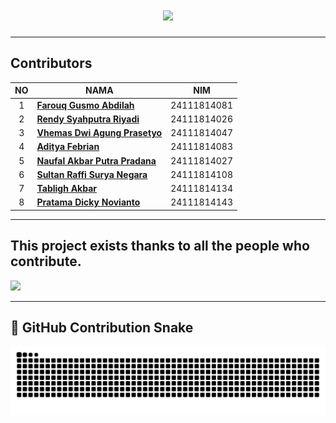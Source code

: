 <h1 align="center">
  <img src="https://readme-typing-svg.herokuapp.com/?lines=Kelompok%204;Tugas%20Pemrograman%20Berorientasi%20Objek;Project%20Toko%20Laptop;Chaired%20by%20Farouq&center=true&width=500&height=50&size=25">
</h1>

----

##  Contributors
|NO| NAMA | NIM |
|:-:|--------|--------|
| 1 | [**Farouq Gusmo Abdilah**](https://github.com/Farouq-beginner) | 24111814081 |
| 2 | [**Rendy Syahputra Riyadi**](https://github.com/Rendyprobe) | 24111814026 |
| 3 | [**Vhemas Dwi Agung Prasetyo**](https://github.com/VhemasP) | 24111814047 |
| 4 | [**Aditya Febrian**](https://github.com/AdityaFebrian23) | 24111814083 |
| 5 | [**Naufal Akbar Putra Pradana**](https://github.com/nopalPwaelah) | 24111814027 |
| 6 | [**Sultan Raffi Surya Negara**](https://github.com/) | 24111814108 |
| 7 | [**Tabligh Akbar**](https://github.com/tablighakbar) | 24111814134 |
| 8 | [**Pratama Dicky Novianto**](https://github.com/pratamadky) | 24111814143 |

----

<h2>This project exists thanks to all the people who contribute.</h2>

<a href="https://github.com/Farouq-beginner/TokoLaptop/graphs/contributors">
  <img src="https://contrib.rocks/image?repo=Farouq-beginner/TokoLaptop" />
</a>

---


## 🐍 GitHub Contribution Snake

<picture>
  <source
    media="(prefers-color-scheme: dark)"
    srcset="https://github.com/Farouq-beginner/TokoLaptop/raw/output/github-contribution-grid-snake-dark.svg"
  />
  <source
    media="(prefers-color-scheme: light)"
    srcset="https://github.com/Farouq-beginner/TokoLaptop/raw/output/github-contribution-grid-snake.svg"
  />
  <img
    alt="github contribution grid snake animation"
    src="https://github.com/Farouq-beginner/TokoLaptop/raw/output/github-contribution-grid-snake.svg"
  />
</picture>
